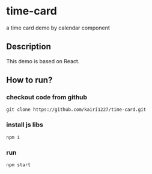 # time-card
a time card demo by calendar component

## Description

This demo is based on React.

## How to run?

### checkout code from github

`git clone https://github.com/kairi1227/time-card.git`

### install js libs

`npm i`

### run 

`npm start`